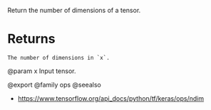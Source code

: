 Return the number of dimensions of a tensor.

# Returns
    The number of dimensions in `x`.

@param x Input tensor.

@export
@family ops
@seealso
+ <https://www.tensorflow.org/api_docs/python/tf/keras/ops/ndim>
